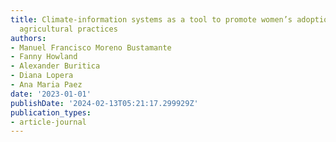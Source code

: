 ```yaml
---
title: Climate-information systems as a tool to promote women’s adoption of climate-smart
  agricultural practices
authors:
- Manuel Francisco Moreno Bustamante
- Fanny Howland
- Alexander Buritica
- Diana Lopera
- Ana Maria Paez
date: '2023-01-01'
publishDate: '2024-02-13T05:21:17.299929Z'
publication_types:
- article-journal
---
```

